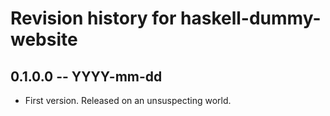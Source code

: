 # Revision history for haskell-dummy-website

## 0.1.0.0 -- YYYY-mm-dd

* First version. Released on an unsuspecting world.

